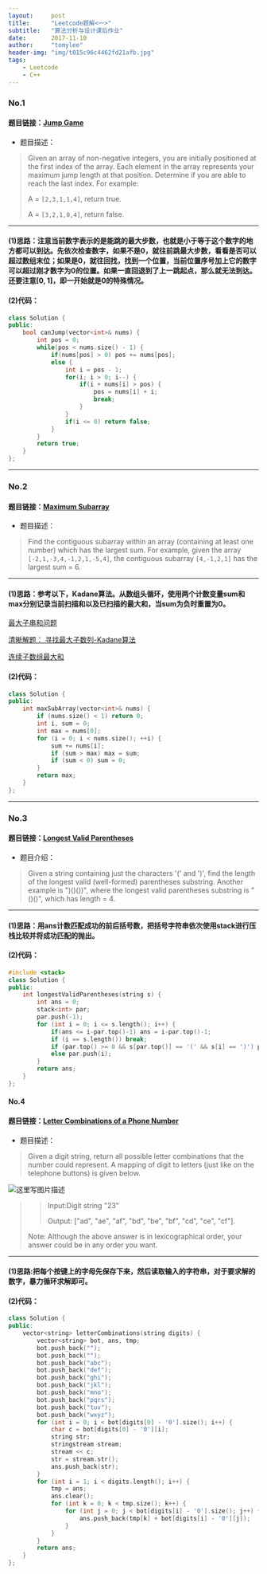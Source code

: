 ```yaml
---
layout:     post
title:      "Leetcode题解<一>"
subtitle:   "算法分析与设计课后作业"
date:       2017-11-10
author:     "tomylee"
header-img: "img/t015c96c4462fd21afb.jpg"
tags:
    - Leetcode 
    - C++
---
```




### No.1
#### 题目链接：[Jump Game](https://leetcode.com/problems/jump-game/description/)

- 题目描述：
>Given an array of non-negative integers, you are initially positioned at the first index of the array.
>Each element in the array represents your maximum jump length at that position.
>Determine if you are able to reach the last index.
>For example:
>
>A = `[2,3,1,1,4]`, return true.
>
>A = `[3,2,1,0,4]`, return false.

---
#### (1)思路：注意当前数字表示的是能跳的最大步数，也就是小于等于这个数字的地方都可以到达。先依次检查数字，如果不是0，就往前跳最大步数，看看是否可以超过数组末位；如果是0，就往回找，找到一个位置，当前位置序号加上它的数字可以超过刚才数字为0的位置。如果一直回退到了上一跳起点，那么就无法到达。还要注意[0, 1]，即一开始就是0的特殊情况。
#### (2)代码：
```c++
class Solution {
public:
    bool canJump(vector<int>& nums) {
        int pos = 0;
        while(pos < nums.size() - 1) {
            if(nums[pos] > 0) pos += nums[pos];
            else {
                int i = pos - 1;
                for(i; i > 0; i--) {
                    if(i + nums[i] > pos) {
                        pos = nums[i] + i;
                        break;
                    }
                }
                if(i <= 0) return false;
            }
        }
        return true;
    }
};
```
---

### No.2

#### 题目链接：[Maximum Subarray](https://leetcode.com/problems/maximum-subarray/description/)

-  题目描述：
>Find the contiguous subarray within an array (containing at least one number) which has the largest sum.
>For example, given the array `[-2,1,-3,4,-1,2,1,-5,4]`, the contiguous subarray `[4,-1,2,1]` has the largest sum = 6.

---

#### (1)思路：参考以下，Kadane算法。从数组头循环，使用两个计数变量sum和max分别记录当前扫描和以及已扫描的最大和，当sum为负时重置为0。
[最大子串和问题](http://blog.csdn.net/joylnwang/article/details/6859677)

[清晰解题： 寻找最大子数列-Kadane算法](http://blog.csdn.net/lengxiao1993/article/details/52303492)

[连续子数组最大和](http://www.cnblogs.com/en-heng/p/3970231.html)


#### (2)代码：
```c++
class Solution {
public:
    int maxSubArray(vector<int>& nums) {
        if (nums.size() < 1) return 0;
        int i, sum = 0;
        int max = nums[0];
        for (i = 0; i < nums.size(); ++i) {
            sum += nums[i];
            if (sum > max) max = sum;
            if (sum < 0) sum = 0;
        }
        return max;
    }
};
```

---

### No.3

#### 题目链接：[Longest Valid Parentheses](https://leetcode.com/problems/longest-valid-parentheses/description/)

-  题目介绍：
>Given a string containing just the characters '(' and ')', find the length of the longest valid (well-formed) parentheses substring.
>Another example is ")()())", where the longest valid parentheses substring is "()()", which has length = 4.

---

#### (1)思路：用ans计数匹配成功的前后括号数，把括号字符串依次使用stack进行压栈比较并将成功匹配的抛出。
#### (2)代码：
```c++
#include <stack>
class Solution {
public:
    int longestValidParentheses(string s) {
        int ans = 0;
        stack<int> par; 
        par.push(-1);
        for (int i = 0; i <= s.length(); i++) {
            if(ans <= i-par.top()-1) ans = i-par.top()-1;
            if (i == s.length()) break;
            if (par.top() >= 0 && s[par.top()] == '(' && s[i] == ')') par.pop();
            else par.push(i);
        }
        return ans;
    }
};
```

#### No.4

#### 题目链接：[Letter Combinations of a Phone Number](https://leetcode.com/problems/letter-combinations-of-a-phone-number/description/)
- 题目描述：
>Given a digit string, return all possible letter combinations that the number could represent.
>A mapping of digit to letters (just like on the telephone buttons) is given below.
>
![这里写图片描述](http://img.blog.csdn.net/20171012203813930?watermark/2/text/aHR0cDovL2Jsb2cuY3Nkbi5uZXQvcXFfMzM0NTQxMTI=/font/5a6L5L2T/fontsize/400/fill/I0JBQkFCMA==/dissolve/70/gravity/SouthEast)
>>Input:Digit string "23"
>>
>>Output: ["ad", "ae", "af", "bd", "be", "bf", "cd", "ce", "cf"].
>
>
>Note:
Although the above answer is in lexicographical order, your answer could be in any order you want.

---
#### (1)思路:把每个按键上的字母先保存下来，然后读取输入的字符串，对于要求解的数字，暴力循环求解即可。
#### (2)代码：
```c++
class Solution {
public:
    vector<string> letterCombinations(string digits) {
        vector<string> bot, ans, tmp;
        bot.push_back("");
        bot.push_back("");
        bot.push_back("abc");
        bot.push_back("def");
        bot.push_back("ghi");
        bot.push_back("jkl");
        bot.push_back("mno");
        bot.push_back("pqrs");
        bot.push_back("tuv");
        bot.push_back("wxyz");
        for (int i = 0; i < bot[digits[0] - '0'].size(); i++) {
            char c = bot[digits[0] - '0'][i];
            string str;
            stringstream stream;
            stream << c;
            str = stream.str();
            ans.push_back(str);
        }
        for (int i = 1; i < digits.length(); i++) {
            tmp = ans;
            ans.clear();
            for (int k = 0; k < tmp.size(); k++) {
                for (int j = 0; j < bot[digits[i] - '0'].size(); j++) {
                    ans.push_back(tmp[k] + bot[digits[i] - '0'][j]);
                }
            }
        }
        return ans;
    }
};
```

